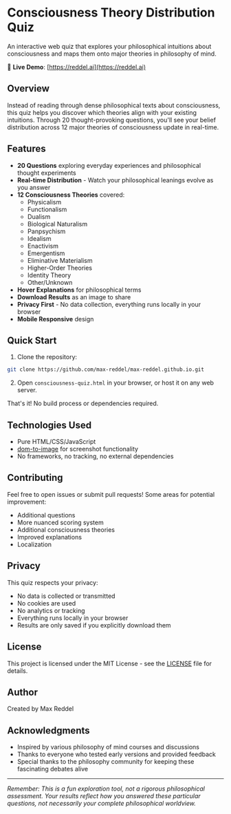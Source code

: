 # Consciousness Theory Distribution Quiz

An interactive web quiz that explores your philosophical intuitions about consciousness and maps them onto major theories in philosophy of mind.

🔗 **Live Demo**: [https://reddel.ai](https://reddel.ai)

## Overview

Instead of reading through dense philosophical texts about consciousness, this quiz helps you discover which theories align with your existing intuitions. Through 20 thought-provoking questions, you'll see your belief distribution across 12 major theories of consciousness update in real-time.

## Features

- **20 Questions** exploring everyday experiences and philosophical thought experiments
- **Real-time Distribution** - Watch your philosophical leanings evolve as you answer
- **12 Consciousness Theories** covered:
  - Physicalism
  - Functionalism
  - Dualism
  - Biological Naturalism
  - Panpsychism
  - Idealism
  - Enactivism
  - Emergentism
  - Eliminative Materialism
  - Higher-Order Theories
  - Identity Theory
  - Other/Unknown
- **Hover Explanations** for philosophical terms
- **Download Results** as an image to share
- **Privacy First** - No data collection, everything runs locally in your browser
- **Mobile Responsive** design

## Quick Start

1. Clone the repository:
```bash
git clone https://github.com/max-reddel/max-reddel.github.io.git
```

2. Open `consciousness-quiz.html` in your browser, or host it on any web server.

That's it! No build process or dependencies required.

## Technologies Used

- Pure HTML/CSS/JavaScript
- [dom-to-image](https://github.com/tsayen/dom-to-image) for screenshot functionality
- No frameworks, no tracking, no external dependencies

## Contributing

Feel free to open issues or submit pull requests! Some areas for potential improvement:
- Additional questions
- More nuanced scoring system
- Additional consciousness theories
- Improved explanations
- Localization

## Privacy

This quiz respects your privacy:
- No data is collected or transmitted
- No cookies are used
- No analytics or tracking
- Everything runs locally in your browser
- Results are only saved if you explicitly download them

## License

This project is licensed under the MIT License - see the [LICENSE](LICENSE) file for details.

## Author

Created by Max Reddel

## Acknowledgments

- Inspired by various philosophy of mind courses and discussions
- Thanks to everyone who tested early versions and provided feedback
- Special thanks to the philosophy community for keeping these fascinating debates alive

---

*Remember: This is a fun exploration tool, not a rigorous philosophical assessment. Your results reflect how you answered these particular questions, not necessarily your complete philosophical worldview.*
